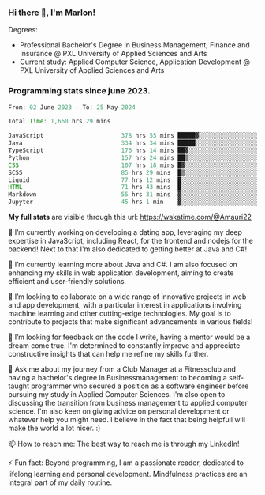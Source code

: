 
### Hi there 👋, I'm Marlon!

Degrees: 
- Professional Bachelor's Degree in Business Management, Finance and Insurance @ PXL University of Applied Sciences and Arts
- Current study: Applied Computer Science, Application Development @ PXL University of Applied Sciences and Arts

### Programming stats since june 2023.
<!--START_SECTION:waka-->

```java
From: 02 June 2023 - To: 25 May 2024

Total Time: 1,660 hrs 29 mins

JavaScript                      378 hrs 55 mins █████▓░░░░░░░░░░░░░░░░░░░   22.70 %
Java                            334 hrs 34 mins █████░░░░░░░░░░░░░░░░░░░░   20.04 %
TypeScript                      176 hrs 14 mins ██▓░░░░░░░░░░░░░░░░░░░░░░   10.56 %
Python                          157 hrs 24 mins ██▒░░░░░░░░░░░░░░░░░░░░░░   09.43 %
CSS                             107 hrs 18 mins █▓░░░░░░░░░░░░░░░░░░░░░░░   06.43 %
SCSS                            85 hrs 29 mins  █▒░░░░░░░░░░░░░░░░░░░░░░░   05.12 %
Liquid                          77 hrs 12 mins  █░░░░░░░░░░░░░░░░░░░░░░░░   04.62 %
HTML                            71 hrs 43 mins  █░░░░░░░░░░░░░░░░░░░░░░░░   04.30 %
Markdown                        55 hrs 31 mins  ▓░░░░░░░░░░░░░░░░░░░░░░░░   03.33 %
Jupyter                         45 hrs 1 min    ▓░░░░░░░░░░░░░░░░░░░░░░░░   02.70 %
```

<!--END_SECTION:waka-->
**My full stats** are visible through this url: https://wakatime.com/@Amauri22



🔭 I’m currently working on developing a dating app, leveraging my deep expertise in JavaScript, including React, for the frontend and nodejs for the backend! Next to that I'm also dedicated to getting better at Java and C#!

🌱 I’m currently learning more about Java and C#. I am also focused on enhancing my skills in web application development, aiming to create efficient and user-friendly solutions.

👯 I’m looking to collaborate on a wide range of innovative projects in web and app development, with a particular interest in applications involving machine learning and other cutting-edge technologies. My goal is to contribute to projects that make significant advancements in various fields!

🤔 I’m looking for feedback on the code I write, having a mentor would be a dream come true. I'm determined to constantly improve and appreciate constructive insights that can help me refine my skills further.

💬 Ask me about my journey from a Club Manager at a Fitnessclub and having a bachelor's degree in Businessmanagement to becoming a self-taught programmer who secured a position as a software engineer before pursuing my study in Applied Computer Sciences. I'm also open to discussing the transition from business management to applied computer science. I'm also keen on giving advice on personal development or whatever help you might need. I believe in the fact that being helpfull will make the world a lot nicer. :)

📫 How to reach me: The best way to reach me is through my LinkedIn!

⚡ Fun fact: Beyond programming, I am a passionate reader, dedicated to lifelong learning and personal development. Mindfulness practices are an integral part of my daily routine.


